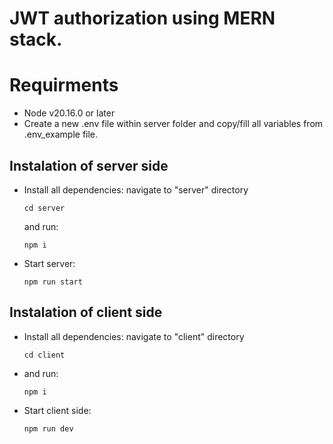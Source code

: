 # JWT authorization using MERN stack.

# Requirments

- Node v20.16.0 or later
- Create a new .env file within server folder and copy/fill all variables from .env_example file.

## Instalation of server side

- Install all dependencies:
  navigate to "server" directory

  ```
  cd server
  ```

  and run:

  ```
  npm i
  ```

- Start server:
  ```
  npm run start
  ```

## Instalation of client side

- Install all dependencies:
  navigate to "client" directory

  ```
  cd client
  ```

- and run:

  ```
  npm i
  ```

- Start client side:

  ```
  npm run dev
  ```

